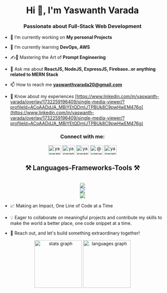 <h1 align="center">Hi 👋, I'm Yaswanth Varada</h1>
<h3 align="center">Passionate about Full-Stack Web Development</h3>


- 🔭 I’m currently working on **My personal Projects**

- 🌱 I’m currently learning **DevOps, AWS**

- ✍️🤖 Mastering the Art of **Prompt Engineering**  

- 💬 Ask me about **ReactJS, NodeJS, ExpressJS, Firebase..or anything related to MERN Stack**

- 📫 How to reach me **yaswanthvarada20@gmail.com**

- 📄 Know about my experiences [https://www.linkedin.com/in/yaswanth-varada/overlay/1732259196409/single-media-viewer/?profileId=ACoAADdJA_MBiYEtQDmIJTPBUk8C9pwHwEM476g](https://www.linkedin.com/in/yaswanth-varada/overlay/1732259196409/single-media-viewer/?profileId=ACoAADdJA_MBiYEtQDmIJTPBUk8C9pwHwEM476g)

<h3 align="center">Connect with me:</h3>
<p align="center">
<a href="https://linkedin.com/in/yaswanth varada" target="blank"><img align="center" src="https://raw.githubusercontent.com/rahuldkjain/github-profile-readme-generator/master/src/images/icons/Social/linked-in-alt.svg" alt="yaswanth varada" height="30" width="40" /></a>
<a href="https://instagram.com/yaswanth_varada" target="blank"><img align="center" src="https://raw.githubusercontent.com/rahuldkjain/github-profile-readme-generator/master/src/images/icons/Social/instagram.svg" alt="yaswanth_varada" height="30" width="40" /></a>
<a href="https://www.youtube.com/c/yaswanth varada" target="blank"><img align="center" src="https://raw.githubusercontent.com/rahuldkjain/github-profile-readme-generator/master/src/images/icons/Social/youtube.svg" alt="yaswanth varada" height="30" width="40" /></a>
<a href="https://www.hackerrank.com/@yaswanthvarada20" target="blank"><img align="center" src="https://raw.githubusercontent.com/rahuldkjain/github-profile-readme-generator/master/src/images/icons/Social/hackerrank.svg" alt="@yaswanthvarada20" height="30" width="40" /></a>
<a href="https://www.leetcode.com/yaswanth_varada" target="blank"><img align="center" src="https://raw.githubusercontent.com/rahuldkjain/github-profile-readme-generator/master/src/images/icons/Social/leet-code.svg" alt="yaswanth_varada" height="30" width="40" /></a>
</p>

<h2 align="center">⚒️ Languages-Frameworks-Tools ⚒️</h2>
<br/>
<div align="center">
    <!-- First Row: Languages -->
    <img src="https://skillicons.dev/icons?i=html,css,javascript,typescript,python,c,cpp,java" />
    <br/>
    <!-- Second Row: Frameworks -->
    <img src="https://skillicons.dev/icons?i=react,nextjs,express,nodejs,bootstrap,tailwind,mui,vite,postman" />
    <br/>
    <!-- Third Row: Tools -->
    <img src="https://skillicons.dev/icons?i=vscode,github,git,firebase,mongodb,mysql,appwrite,figma,aws,redux" />
    <br/>
</div>

 - 📈 Making an Impact, One Line of Code at a Time

 - 💡 Eager to collaborate on meaningful projects and contribute my skills to make the world a better place, one code snippet at a time.

 - 📧 Reach out, and let's build something extraordinary together!

<div align="center">
  <img src="https://github-readme-stats.vercel.app/api?username=yaswanth-2005&hide_title=false&hide_rank=false&show_icons=true&include_all_commits=true&count_private=true&disable_animations=false&theme=dracula&locale=en&hide_border=false" height="150" alt="stats graph"  />
  <img src="https://github-readme-stats.vercel.app/api/top-langs?username=yaswanth-2005&locale=en&hide_title=false&layout=compact&card_width=320&langs_count=5&theme=dracula&hide_border=false" height="150" alt="languages graph"  />
</div>
